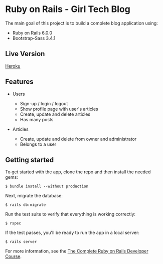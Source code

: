 # Ruby on Rails  - Girl Tech Blog

The main goal of this project is to build a complete blog application using:

* Ruby on Rails 6.0.0
* Bootstrap-Sass 3.4.1

## Live Version

[Heroku](https://girl-tech-blog.herokuapp.com/)

## Features

* Users
  * Sign-up / login / logout
  * Show profile page with user's articles
  * Create, update and delete articles
  * Has many posts

* Articles 
  * Create, update and delete from owner and administrator
  * Belongs to a user

## Getting started

To get started with the app, clone the repo and then install the needed gems:

```
$ bundle install --without production
```

Next, migrate the database:

```
$ rails db:migrate
```
Run the test suite to verify that everything is working correctly:

```
$ rspec
```
If the test passes, you'll be ready to run the app in a local server:

```
$ rails server
```

For more information, see the
[The Complete Ruby on Rails Developer Course](https://www.udemy.com/course/the-complete-ruby-on-rails-developer-course/).